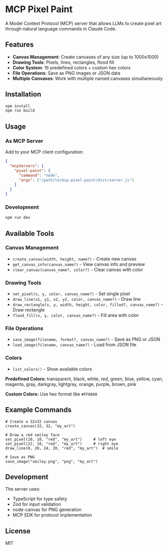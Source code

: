 # MCP Pixel Paint

A Model Context Protocol (MCP) server that allows LLMs to create pixel art through natural language commands in Claude Code.

## Features

- **Canvas Management**: Create canvases of any size (up to 1000x1000)
- **Drawing Tools**: Pixels, lines, rectangles, flood fill
- **Color System**: 16 predefined colors + custom hex colors
- **File Operations**: Save as PNG images or JSON data
- **Multiple Canvases**: Work with multiple named canvases simultaneously

## Installation

```bash
npm install
npm run build
```

## Usage

### As MCP Server

Add to your MCP client configuration:

```json
{
  "mcpServers": {
    "pixel-paint": {
      "command": "node",
      "args": ["/path/to/mcp-pixel-paint/dist/server.js"]
    }
  }
}
```

### Development

```bash
npm run dev
```

## Available Tools

### Canvas Management

- `create_canvas(width, height, name?)` - Create new canvas
- `get_canvas_info(canvas_name?)` - View canvas info and preview  
- `clear_canvas(canvas_name?, color?)` - Clear canvas with color

### Drawing Tools

- `set_pixel(x, y, color, canvas_name?)` - Set single pixel
- `draw_line(x1, y1, x2, y2, color, canvas_name?)` - Draw line
- `draw_rectangle(x, y, width, height, color, filled?, canvas_name?)` - Draw rectangle
- `flood_fill(x, y, color, canvas_name?)` - Fill area with color

### File Operations

- `save_image(filename, format?, canvas_name?)` - Save as PNG or JSON
- `load_image(filename, canvas_name?)` - Load from JSON file

### Colors

- `list_colors()` - Show available colors

**Predefined Colors:**
transparent, black, white, red, green, blue, yellow, cyan, magenta, gray, darkgray, lightgray, orange, purple, brown, pink

**Custom Colors:** Use hex format like `#FF0000`

## Example Commands

```
# Create a 32x32 canvas
create_canvas(32, 32, "my_art")

# Draw a red smiley face
set_pixel(10, 10, "red", "my_art")     # left eye
set_pixel(22, 10, "red", "my_art")     # right eye
draw_line(8, 20, 24, 20, "red", "my_art")  # smile

# Save as PNG
save_image("smiley.png", "png", "my_art")
```

## Development

The server uses:
- TypeScript for type safety
- Zod for input validation
- node-canvas for PNG generation
- MCP SDK for protocol implementation

## License

MIT
